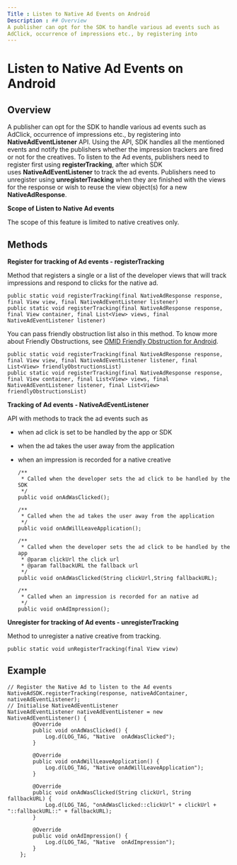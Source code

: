 ```yaml
---
Title : Listen to Native Ad Events on Android
Description : ## Overview
A publisher can opt for the SDK to handle various ad events such as
AdClick, occurrence of impressions etc., by registering into
---
```



# Listen to Native Ad Events on Android





## Overview

A publisher can opt for the SDK to handle various ad events such as
AdClick, occurrence of impressions etc., by registering into
**NativeAdEventListener** API. Using the API, SDK handles all the
mentioned events and notify the publishers whether the impression
trackers are fired or not for the creatives. To listen to the Ad events,
publishers need to register first using **registerTracking**, after
which SDK uses **NativeAdEventListener** to track the ad events.
Publishers need to unregister using **unregisterTracking** when they
are finished with the views for the response or wish to reuse the view
object(s) for a new **NativeAdResponse**.

**Scope of Listen to Native Ad events**

The scope of this feature is limited to native creatives only.





## Methods 

**Register for tracking of Ad events - registerTracking**

Method that registers a single or a list of the developer views that
will track impressions and respond to clicks for the native ad.

``` pre
public static void registerTracking(final NativeAdResponse response, final View view, final NativeAdEventListener listener)
public static void registerTracking(final NativeAdResponse response, final View container, final List<View> views, final NativeAdEventListener listener)
```

You can pass friendly obstruction list also in this method. To know more
about Friendly Obstructions, see <a
href="https://docs.xandr.com/bundle/mobile-sdk/page/omid-friendly-obstruction-for-android.html"
class="xref" target="_blank">OMID Friendly Obstruction for Android</a>.

``` pre
public static void registerTracking(final NativeAdResponse response, final View view, final NativeAdEventListener listener, final List<View> friendlyObstructionsList)
public static void registerTracking(final NativeAdResponse response, final View container, final List<View> views, final NativeAdEventListener listener, final List<View> friendlyObstructionsList)
```

**Tracking of Ad events - NativeAdEventListener**

API with methods to track the ad events such as

- when ad click is set to be handled by the app or SDK

- when the ad takes the user away from the application

- when an impression is recorded for a native creative  
    

  ``` pre
  /**
   * Called when the developer sets the ad click to be handled by the SDK
   */
  public void onAdWasClicked();
   
  /**
   * Called when the ad takes the user away from the application
   */
  public void onAdWillLeaveApplication();
   
  /**
   * Called when the developer sets the ad click to be handled by the app
   * @param clickUrl the click url
   * @param fallbackURL the fallback url
   */
  public void onAdWasClicked(String clickUrl,String fallbackURL);
   
  /**
   * Called when an impression is recorded for an native ad
   */
  public void onAdImpression();
  ```

**Unregister for tracking of Ad events - unregisterTracking**

Method to unregister a native creative from tracking.

``` pre
public static void unRegisterTracking(final View view)
```





## Example

``` pre
// Register the Native Ad to listen to the Ad events
NativeAdSDK.registerTracking(response, nativeAdContainer, nativeAdEventListener);
// Initialise NativeAdEventListener
NativeAdEventListener nativeAdEventListener = new NativeAdEventListener() {
        @Override
        public void onAdWasClicked() {
            Log.d(LOG_TAG, "Native  onAdWasClicked");
        }
 
        @Override
        public void onAdWillLeaveApplication() {
            Log.d(LOG_TAG, "Native onAdWillLeaveApplication");
        }
 
        @Override
        public void onAdWasClicked(String clickUrl, String fallbackURL) {
            Log.d(LOG_TAG, "onAdWasClicked::clickUrl" + clickUrl + "::fallbackURL::" + fallbackURL);
        }
 
        @Override
        public void onAdImpression() {
            Log.d(LOG_TAG, "Native  onAdImpression");
        }
    };
```






